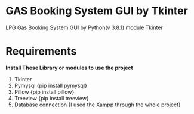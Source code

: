 # GAS Booking System GUI by Tkinter 

LPG Gas Booking System GUI by Python(v 3.8.1) module Tkinter 

# Requirements 
**Install These Library or modules to use the project**
1. Tkinter 
2. Pymysql {pip install pymysql}
3. Pillow  {pip install pillow}
4. Treeview {pip install treeview}
5. Database connection {I used the [Xampp](https://www.apachefriends.org/index.html) through the whole project}
